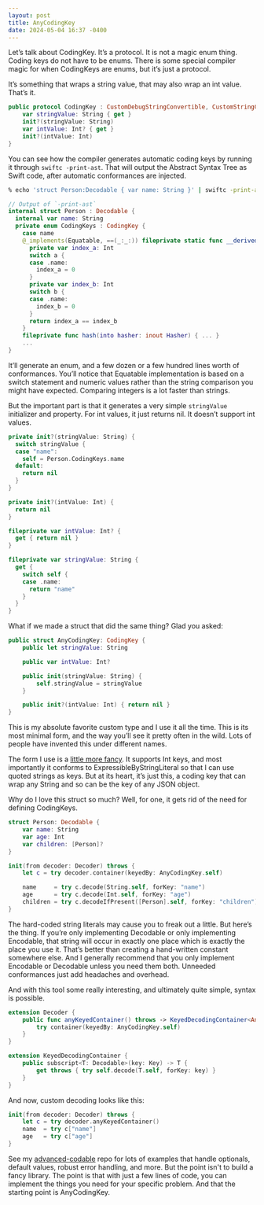```yaml
---
layout: post
title: AnyCodingKey
date: 2024-05-04 16:37 -0400
---
```

Let’s talk about CodingKey. It’s a protocol. It is not a magic enum thing. Coding keys do not have to be enums. There is some special compiler magic for when CodingKeys are enums, but it’s just a protocol.

It’s something that wraps a string value, that may also wrap an int value. That’s it.

```swift
public protocol CodingKey : CustomDebugStringConvertible, CustomStringConvertible, Sendable {
    var stringValue: String { get }
    init?(stringValue: String)
    var intValue: Int? { get }
    init?(intValue: Int)
}
```
<!-- more -->

You can see how the compiler generates automatic coding keys by running it through `swiftc -print-ast`. That will output the Abstract Syntax Tree as Swift code, after automatic conformances are injected.

```sh
% echo 'struct Person:Decodable { var name: String }' | swiftc -print-ast -
```

```swift
// Output of `-print-ast`
internal struct Person : Decodable {
  internal var name: String
  private enum CodingKeys : CodingKey {
    case name
    @_implements(Equatable, ==(_:_:)) fileprivate static func __derived_enum_equals(_ a: Person.CodingKeys, _ b: Person.CodingKeys) -> Bool {
      private var index_a: Int
      switch a {
      case .name:
        index_a = 0
      }
      private var index_b: Int
      switch b {
      case .name:
        index_b = 0
      }
      return index_a == index_b
    }
    fileprivate func hash(into hasher: inout Hasher) { ... }
    ...
}
```

It’ll generate an enum, and a few dozen or a few hundred lines worth of conformances. You’ll notice that Equatable implementation is based on a switch statement and numeric values rather than the string comparison you might have expected. Comparing integers is a lot faster than strings.

But the important part is that it generates a very simple `stringValue` initializer and property. For int values, it just returns nil. It doesn’t support int values.

```swift
private init?(stringValue: String) {
  switch stringValue {
  case "name":
    self = Person.CodingKeys.name
  default:
    return nil
  }
}

private init?(intValue: Int) {
  return nil
}

fileprivate var intValue: Int? {
  get { return nil }
}

fileprivate var stringValue: String {
  get {
    switch self {
    case .name:
      return "name"
    }
  }
}
```

What if we made a struct that did the same thing? Glad you asked:

```swift
public struct AnyCodingKey: CodingKey {
    public let stringValue: String

    public var intValue: Int?

    public init(stringValue: String) {
        self.stringValue = stringValue
    }

    public init?(intValue: Int) { return nil }
}
```

This is my absolute favorite custom type and I use it all the time. This is its most minimal form, and the way you’ll see it pretty often in the wild. Lots of people have invented this under different names.

The form I use is a [little more fancy](https://github.com/rnapier/advanced-codable/blob/26a4b09c7647b169289512aa877f7e118b6442cc/Codable.playground/Pages/Defaulting.xcplaygroundpage/Contents.swift#L19-L35). It supports Int keys, and most importantly it conforms to ExpressibleByStringLiteral so that I can use quoted strings as keys. But at its heart, it’s just this, a coding key that can wrap any String and so can be the key of any JSON object.

Why do I love this struct so much? Well, for one, it gets rid of the need for defining CodingKeys. 

```swift
struct Person: Decodable {
    var name: String
    var age: Int
    var children: [Person]?
}

init(from decoder: Decoder) throws {
    let c = try decoder.container(keyedBy: AnyCodingKey.self)

    name     = try c.decode(String.self, forKey: "name")
    age      = try c.decode(Int.self, forKey: "age")
    children = try c.decodeIfPresent([Person].self, forKey: "children")
}
```

The hard-coded string literals may cause you to freak out a little. But here’s the thing. If you’re only implementing Decodable or only implementing Encodable, that string will occur in exactly one place which is exactly the place you use it. That’s better than creating a hand-written constant somewhere else. And I generally recommend that you only implement Encodable or Decodable unless you need them both. Unneeded conformances just add headaches and overhead.

And with this tool some really interesting, and ultimately quite simple, syntax is possible.

```swift
extension Decoder {
    public func anyKeyedContainer() throws -> KeyedDecodingContainer<AnyCodingKey> {
        try container(keyedBy: AnyCodingKey.self)
    }
}

extension KeyedDecodingContainer {
    public subscript<T: Decodable>(key: Key) -> T {
        get throws { try self.decode(T.self, forKey: key) }
    }
}
```

And now, custom decoding looks like this:

```swift
init(from decoder: Decoder) throws {
    let c = try decoder.anyKeyedContainer()
    name  = try c["name"]
    age   = try c["age"]
}
```

See my [advanced-codable](https://github.com/rnapier/advanced-codable/blob/main/Codable.playground/Sources/Decoder%2BAnyCodingKey.swift) repo for lots of examples that handle optionals, default values, robust error handling, and more. But the point isn't to build a fancy library. The point is that with just a few lines of code, you can implement the things you need for your specific problem. And that the starting point is AnyCodingKey.
